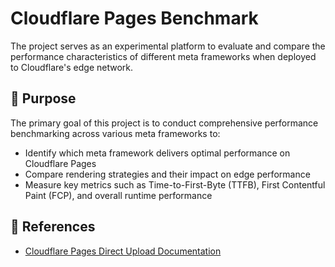 # Cloudflare Pages Benchmark

The project serves as an experimental platform to evaluate and compare the performance characteristics of different meta frameworks when deployed to Cloudflare's edge network.

## 🎯 Purpose

The primary goal of this project is to conduct comprehensive performance benchmarking across various meta frameworks to:

- Identify which meta framework delivers optimal performance on Cloudflare Pages
- Compare rendering strategies and their impact on edge performance
- Measure key metrics such as Time-to-First-Byte (TTFB), First Contentful Paint (FCP), and overall runtime performance

## 🔗 References

- [Cloudflare Pages Direct Upload Documentation](https://developers.cloudflare.com/pages/get-started/direct-upload/#wrangler-cli)
